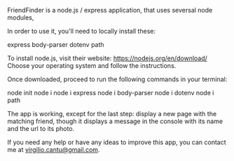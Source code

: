 FriendFinder is a node.js / express application, that uses seversal node modules,

In order to use it, you'll need to locally install these:

express
body-parser
dotenv
path

To install node.js, visit their website: https://nodejs.org/en/download/
Choose your operating system and follow the instructions.

Once downloaded, proceed to run the following commands in your terminal:

node init
node i
node i express
node i body-parser
node i dotenv
node i path

The app is working, except for the last step: display a new page with the matching friend, though it displays a message in the console with its name and the url to its photo.

If you need any help or have any ideas to improve this app, you can contact me at virgilio.cantu@gmail.com.